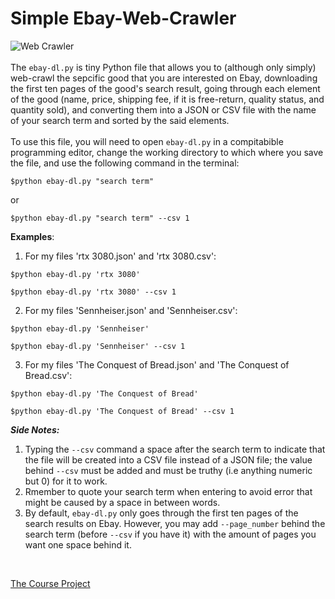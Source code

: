 # Simple Ebay-Web-Crawler
![Web Crawler](https://www.simplilearn.com/ice9/free_resources_article_thumb/what_is_Web_Crawler.jpg)
<br />
<br />
The `ebay-dl.py` is tiny Python file that allows you to (although only simply) web-crawl the sepcific good that you are interested on Ebay, downloading the first ten pages of the good's search result, going through each element of the good (name, price, shipping fee, if it is free-return, quality status, and quantity sold), and converting them into a JSON or CSV file with the name of your search term and sorted by the said elements.
<br />
<br />
To use this file, you will need to open `ebay-dl.py` in a compitabible programming editor, change the working directory to which where you save the file, and use the following command in the terminal:
<br />
```
$python ebay-dl.py "search term"
```
or
```
$python ebay-dl.py "search term" --csv 1
```
**Examples**:

1. For my files 'rtx 3080.json' and 'rtx 3080.csv':
```
$python ebay-dl.py 'rtx 3080'
```
```
$python ebay-dl.py 'rtx 3080' --csv 1
```
2. For my files 'Sennheiser.json' and 'Sennheiser.csv':
```
$python ebay-dl.py 'Sennheiser'
```
```
$python ebay-dl.py 'Sennheiser' --csv 1
```
3. For my files 'The Conquest of Bread.json' and 'The Conquest of Bread.csv':
```
$python ebay-dl.py 'The Conquest of Bread'
```
```
$python ebay-dl.py 'The Conquest of Bread' --csv 1
```

***Side Notes:***
1. Typing the `--csv` command a space after the search term to indicate that the file will be created into a CSV file instead of a JSON file; the value behind `--csv` must be added and must be truthy (i.e anything numeric but 0) for it to work.
2. Rmember to quote your search term when entering to avoid error that might be caused by a space in between words.
3. By default, `ebay-dl.py` only goes through the first ten pages of the search results on Ebay. However, you may add `--page_number` behind the search term (before `--csv` if you have it) with the amount of pages you want one space behind it.
<br />

[The Course Project](https://github.com/mikeizbicki/cmc-csci040/blob/2021fall/hw_03/README.md)
